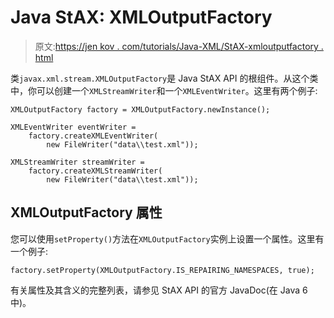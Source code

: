 # Java StAX: XMLOutputFactory

> 原文:[https://jen kov . com/tutorials/Java-XML/StAX-xmloutputfactory . html](https://jenkov.com/tutorials/java-xml/stax-xmloutputfactory.html)

类`javax.xml.stream.XMLOutputFactory`是 Java StAX API 的根组件。从这个类中，你可以创建一个`XMLStreamWriter`和一个`XMLEventWriter`。这里有两个例子:

```
XMLOutputFactory factory = XMLOutputFactory.newInstance();

XMLEventWriter eventWriter =
    factory.createXMLEventWriter(
        new FileWriter("data\\test.xml"));

XMLStreamWriter streamWriter =
    factory.createXMLStreamWriter(
        new FileWriter("data\\test.xml"));

```

## XMLOutputFactory 属性

您可以使用`setProperty()`方法在`XMLOutputFactory`实例上设置一个属性。这里有一个例子:

```
factory.setProperty(XMLOutputFactory.IS_REPAIRING_NAMESPACES, true);

```

有关属性及其含义的完整列表，请参见 StAX API 的官方 JavaDoc(在 Java 6 中)。